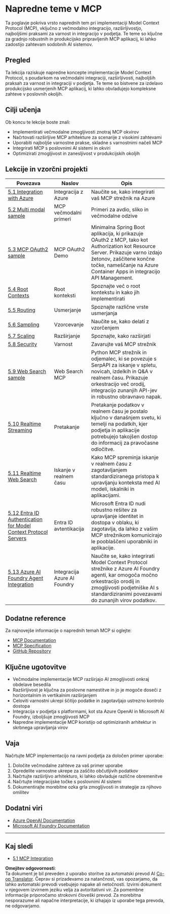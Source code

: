 <!--
CO_OP_TRANSLATOR_METADATA:
{
  "original_hash": "748c61250d4a326206b72b28f6154615",
  "translation_date": "2025-07-13T23:48:53+00:00",
  "source_file": "05-AdvancedTopics/README.md",
  "language_code": "sl"
}
-->
# Napredne teme v MCP

Ta poglavje pokriva vrsto naprednih tem pri implementaciji Model Context Protocol (MCP), vključno z večmodalno integracijo, razširljivostjo, najboljšimi praksami za varnost in integracijo v podjetja. Te teme so ključne za gradnjo robustnih in produkcijsko pripravljenih MCP aplikacij, ki lahko zadostijo zahtevam sodobnih AI sistemov.

## Pregled

Ta lekcija raziskuje napredne koncepte implementacije Model Context Protocol, s poudarkom na večmodalni integraciji, razširljivosti, najboljših praksah za varnost in integraciji v podjetja. Te teme so bistvene za izdelavo produkcijsko usmerjenih MCP aplikacij, ki lahko obvladujejo kompleksne zahteve v poslovnih okoljih.

## Cilji učenja

Ob koncu te lekcije boste znali:

- Implementirati večmodalne zmogljivosti znotraj MCP okvirov
- Načrtovati razširljive MCP arhitekture za scenarije z visokimi zahtevami
- Uporabiti najboljše varnostne prakse, skladne s varnostnimi načeli MCP
- Integrirati MCP s poslovnimi AI sistemi in okviri
- Optimizirati zmogljivost in zanesljivost v produkcijskih okoljih

## Lekcije in vzorčni projekti

| Povezava | Naslov | Opis |
|------|-------|-------------|
| [5.1 Integration with Azure](./mcp-integration/README.md) | Integracija z Azure | Naučite se, kako integrirati vaš MCP strežnik na Azure |
| [5.2 Multi modal sample](./mcp-multi-modality/README.md) | MCP večmodalni primeri | Primeri za avdio, sliko in večmodalne odzive |
| [5.3 MCP OAuth2 sample](../../../05-AdvancedTopics/mcp-oauth2-demo) | MCP OAuth2 Demo | Minimalna Spring Boot aplikacija, ki prikazuje OAuth2 z MCP, tako kot Authorization kot Resource Server. Prikazuje varno izdajo žetonov, zaščitene končne točke, nameščanje na Azure Container Apps in integracijo API Management. |
| [5.4 Root Contexts](./mcp-root-contexts/README.md) | Root konteksti | Spoznajte več o root kontekstu in kako jih implementirati |
| [5.5 Routing](./mcp-routing/README.md) | Usmerjanje | Spoznajte različne vrste usmerjanja |
| [5.6 Sampling](./mcp-sampling/README.md) | Vzorcevanje | Naučite se, kako delati z vzorčenjem |
| [5.7 Scaling](./mcp-scaling/README.md) | Razširjanje | Spoznajte, kako razširjati |
| [5.8 Security](./mcp-security/README.md) | Varnost | Zavarujte vaš MCP strežnik |
| [5.9 Web Search sample](./web-search-mcp/README.md) | Web Search MCP | Python MCP strežnik in odjemalec, ki se povezuje s SerpAPI za iskanje v spletu, novicah, izdelkih in Q&A v realnem času. Prikazuje orkestracijo več orodij, integracijo zunanjih API-jev in robustno obravnavo napak. |
| [5.10 Realtime Streaming](./mcp-realtimestreaming/README.md) | Pretakanje | Pretakanje podatkov v realnem času je postalo ključno v današnjem svetu, ki temelji na podatkih, kjer podjetja in aplikacije potrebujejo takojšen dostop do informacij za pravočasne odločitve. |
| [5.11 Realtime Web Search](./mcp-realtimesearch/README.md) | Iskanje v realnem času | Kako MCP spreminja iskanje v realnem času z zagotavljanjem standardiziranega pristopa k upravljanju konteksta med AI modeli, iskalniki in aplikacijami. |
| [5.12  Entra ID Authentication for Model Context Protocol Servers](./mcp-security-entra/README.md) | Entra ID avtentikacija | Microsoft Entra ID nudi robustno rešitev za upravljanje identitet in dostopa v oblaku, ki zagotavlja, da lahko z vašim MCP strežnikom komunicirajo le pooblaščeni uporabniki in aplikacije. |
| [5.13 Azure AI Foundry Agent Integration](./mcp-foundry-agent-integration/README.md) | Integracija Azure AI Foundry | Naučite se, kako integrirati Model Context Protocol strežnike z Azure AI Foundry agenti, kar omogoča močno orkestracijo orodij in zmogljivosti podjetniške AI s standardiziranimi povezavami do zunanjih virov podatkov. |

## Dodatne reference

Za najnovejše informacije o naprednih temah MCP si oglejte:
- [MCP Documentation](https://modelcontextprotocol.io/)
- [MCP Specification](https://spec.modelcontextprotocol.io/)
- [GitHub Repository](https://github.com/modelcontextprotocol)

## Ključne ugotovitve

- Večmodalne implementacije MCP razširjajo AI zmogljivosti onkraj obdelave besedila
- Razširljivost je ključna za poslovne namestitve in jo je mogoče doseči z horizontalnim in vertikalnim razširjanjem
- Celoviti varnostni ukrepi ščitijo podatke in zagotavljajo ustrezno kontrolo dostopa
- Integracija v podjetja s platformami, kot sta Azure OpenAI in Microsoft AI Foundry, izboljšuje zmogljivosti MCP
- Napredne implementacije MCP koristijo od optimiziranih arhitektur in skrbnega upravljanja virov

## Vaja

Načrtujte MCP implementacijo na ravni podjetja za določen primer uporabe:

1. Določite večmodalne zahteve za vaš primer uporabe
2. Opredelite varnostne ukrepe za zaščito občutljivih podatkov
3. Načrtujte razširljivo arhitekturo, ki lahko obvladuje različne obremenitve
4. Načrtujte integracijske točke s poslovnimi AI sistemi
5. Dokumentirajte morebitne ozka grla zmogljivosti in strategije za njihovo omilitev

## Dodatni viri

- [Azure OpenAI Documentation](https://learn.microsoft.com/en-us/azure/ai-services/openai/)
- [Microsoft AI Foundry Documentation](https://learn.microsoft.com/en-us/ai-services/)

---

## Kaj sledi

- [5.1 MCP Integration](./mcp-integration/README.md)

**Omejitev odgovornosti**:  
Ta dokument je bil preveden z uporabo storitve za avtomatski prevod AI [Co-op Translator](https://github.com/Azure/co-op-translator). Čeprav si prizadevamo za natančnost, vas opozarjamo, da lahko avtomatski prevodi vsebujejo napake ali netočnosti. Izvirni dokument v njegovem izvirnem jeziku velja za avtoritativni vir. Za pomembne informacije priporočamo strokovni človeški prevod. Za morebitna nesporazume ali napačne interpretacije, ki izhajajo iz uporabe tega prevoda, ne odgovarjamo.